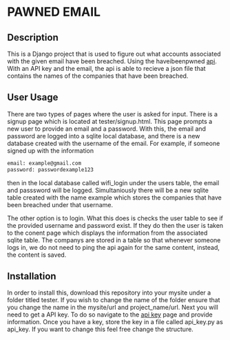 # PAWNED EMAIL

## Description
This is a Django project that is used to figure out what accounts associated with the given email have been breached. Using the haveibeenpwned [api](https://haveibeenpwned.com/API/v2). With an API key and the email, the api is able to recieve a json file that contains the names of the companies that have been breached.

## User Usage
There are two types of pages where the user is asked for input. There is a signup page which is located at tester/signup.html. This page prompts a new user to provide an email and a password. With this, the email and password are logged into a sqlite local database, and there is a new database created with the username of the email. For example, if someone signed up with the information
```bash
email: example@gmail.com
password: passwordexample123
```
then in the local database called wifi_login under the users table, the email and passsword will be logged. Simultaniously there will be a new sqlite table created with the name example which stores the companies that have been breached under that username.

The other option is to login. What this does is checks the user table to see if the provided username and password exist. If they do then the user is taken to the conent page which displays the information from the associated sqlite table. The companys are stored in a table so that whenever someone logs in, we do not need to ping the api again for the same content, instead, the content is saved. 

## Installation
In order to install this, download this repository into your mysite under a folder titled tester. If you wish to change the name of the folder ensure that you change the name in the mysite/url and project_name/url. Next you will need to get a API key. To do so navigate to the [api key](https://haveibeenpwned.com/API/Key) page and provide information. Once you have a key, store the key in a file called api_key.py as api_key. If you want to change this feel free change the structure.